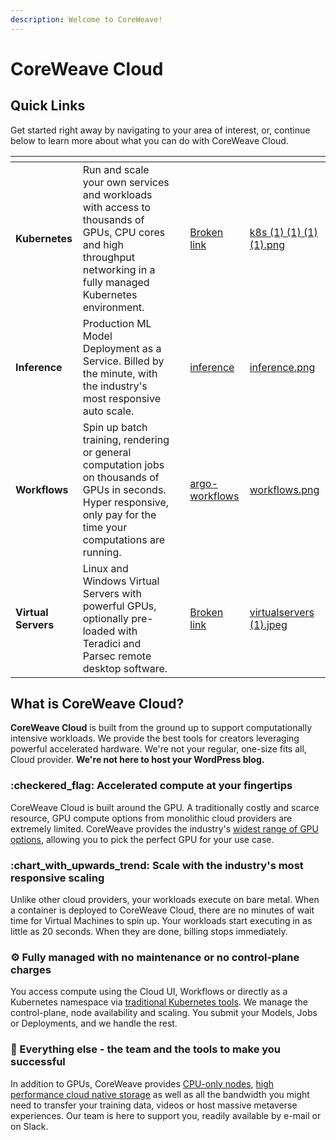 ```yaml
---
description: Welcome to CoreWeave!
---
```


# CoreWeave Cloud

## Quick Links

Get started right away by navigating to your area of interest, or, continue below to learn more about what you can do with CoreWeave Cloud.

<table data-card-size="large" data-view="cards"><thead><tr><th></th><th></th><th></th><th data-hidden data-card-target data-type="content-ref"></th><th data-hidden data-card-cover data-type="files"></th></tr></thead><tbody><tr><td><strong>Kubernetes</strong></td><td>Run and scale your own services and workloads with access to thousands of GPUs, CPU cores and high throughput networking in a fully managed Kubernetes environment.</td><td></td><td><a href="broken-reference">Broken link</a></td><td><a href=".gitbook/assets/k8s (1) (1) (1) (1).png">k8s (1) (1) (1) (1).png</a></td></tr><tr><td><strong>Inference</strong></td><td>Production ML Model Deployment as a Service. Billed by the minute, with the industry's most responsive auto scale.</td><td></td><td><a href="machine-learning-and-ai/inference/">inference</a></td><td><a href=".gitbook/assets/inference.png">inference.png</a></td></tr><tr><td><strong>Workflows</strong></td><td>Spin up batch training, rendering or general computation jobs on thousands of GPUs in seconds. Hyper responsive, only pay for the time your computations are running.</td><td></td><td><a href="machine-learning-and-ai/training/argo-workflows/">argo-workflows</a></td><td><a href=".gitbook/assets/workflows.png">workflows.png</a></td></tr><tr><td><strong>Virtual Servers</strong></td><td>Linux and Windows Virtual Servers with powerful GPUs, optionally pre-loaded with Teradici and Parsec remote desktop software.</td><td></td><td><a href="broken-reference">Broken link</a></td><td><a href=".gitbook/assets/virtualservers (1).jpeg">virtualservers (1).jpeg</a></td></tr></tbody></table>

## What is CoreWeave Cloud?

**CoreWeave Cloud** is built from the ground up to support computationally intensive workloads. We provide the best tools for creators leveraging powerful accelerated hardware. We're not your regular, one-size fits all, Cloud provider. **We're not here to host your WordPress blog.**

### :checkered\_flag: Accelerated compute at your fingertips

CoreWeave Cloud is built around the GPU. A traditionally costly and scarce resource, GPU compute options from monolithic cloud providers are extremely limited. CoreWeave provides the industry's [widest range of GPU options](https://www.coreweave.com/pricing), allowing you to pick the perfect GPU for your use case.

### :chart\_with\_upwards\_trend: **Scale with the industry's most responsive scaling**

Unlike other cloud providers, your workloads execute on bare metal. When a container is deployed to CoreWeave Cloud, there are no minutes of wait time for Virtual Machines to spin up. Your workloads start executing in as little as 20 seconds. When they are done, billing stops immediately.

### :gear: **Fully managed with no maintenance or no control-plane charges**

You access compute using the Cloud UI, Workflows or directly as a Kubernetes namespace via [traditional Kubernetes tools](coreweave-kubernetes/getting-started.md#install-kubernetes-command-line-tools). We manage the control-plane, node availability and scaling. You submit your Models, Jobs or Deployments, and we handle the rest.

### :tada: Everything else - the team and the tools to make you successful

In addition to GPUs, CoreWeave provides [CPU-only nodes](../coreweave-kubernetes/node-types.md#cpu-availability), [high performance cloud native storage](storage/storage/) as well as all the bandwidth you might need to transfer your training data, videos or host massive metaverse experiences. Our team is here to support you, readily available by e-mail or on Slack.

